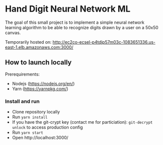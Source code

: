 # Hand Digit Neural Network ML

The goal of this small project is to implement a simple neural network learning algorithm to be able to recognize digits drawn by a user on a 50x50 canvas.

Temporarily hosted on: http://ec2co-ecsel-p4tdjp57m03c-1083651336.us-east-1.elb.amazonaws.com:3000/

## How to launch locally

Prerequirements:
- Nodejs (https://nodejs.org/en/)
- Yarn (https://yarnpkg.com/)

### Install and run
- Clone repository locally
- Run `yarn install`
- If you have the git-crypt key (contact me for particiation): `git-decrypt unlock` to access production config
- Run `yarn start`
- Open http://localhost:3000/
